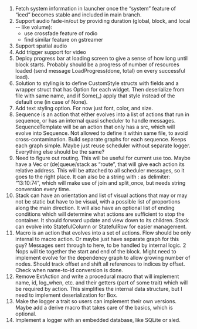 1. Fetch system information in launcher once the “system” feature of “iced” becomes stable and included in main branch.
2. Support audio fade-in/out by providing duration (global, block, and local -- like volume):
    - use crossfade feature of rodio
    - find similar feature on gstreamer
3. Support spatial audio
4. Add trigger support for video
5. Deploy progress bar at loading screen to give a sense of how long until block starts. Probably should be a progress of number of resources loaded (send message LoadProgress(done, total) on every successful load).
6. Solution to styling is to define CustomStyle structs with fields and a wrapper struct that has Option<T>  for each widget. Then deserialize from file with same name, and if Some(_) apply that style instead of the default one (in case of None).
7. Add text styling option. For now just font, color, and size.
8. Sequence is an action that either evolves into a list of actions that run in sequence, or has an internal quasi scheduler to handle messages. SequenceTemplate will be an action that only has a src, which will evolve into Sequence. Not allowed to define it within same file, to avoid cross-contamination. Build separate graphs for each sequence. Keeps each graph simple. Maybe just reuse scheduler without separate logger. Everything else should be the same?
9. Need to figure out routing. This will be useful for current use too. Maybe have a Vec<usize> or (de)queue/stack as “route”, that will give each action its relative address. This will be attached to all scheduler messages, so it goes to the right place. It can also be a string with : as delimiter: “13:10:74”, which will make use of join and split_once, but needs string conversion every time.
10. Stack can have an orientation and list of visual actions that may or may not be static but have to be visual, with a possible list of proportions along the main direction. It will also have an optional list of ending conditions which will determine what actions are sufficient to stop the container. It should forward update and view down to its children. Stack can evolve into StatefulColumn or StatefulRow for easier management.
11. Macro is an action that evolves into a set of actions. Flow should be only internal to macro action. Or maybe just have separate graph for this guy? Messages sent through to here, to be handled by internal logic.  2 Nops will tie together the start and end of the block. Might need to implement evolve for the dependency graph to allow growing number of nodes. Should track offset and shift all references to indices by offset. Check when name-to-id conversion is done.
12. Remove ExtAction and write a procedural macro that will implement name, id, log_when, etc. and their getters (part of some trait) which will be required by action. This simplifies the internal data structure, but I need to implement deserialization for Box<dyn Action>.
13. Make the logger a trait so users can implement their own versions. Maybe add a derive macro that takes care of the basics, which is optional.
14. Implement a logger with an embedded database, like SQLite or sled.
